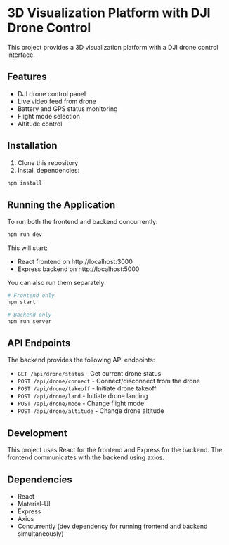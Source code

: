 # 3D Visualization Platform with DJI Drone Control

This project provides a 3D visualization platform with a DJI drone control interface.

## Features

- DJI drone control panel
- Live video feed from drone
- Battery and GPS status monitoring
- Flight mode selection
- Altitude control

## Installation

1. Clone this repository
2. Install dependencies:

```bash
npm install
```

## Running the Application

To run both the frontend and backend concurrently:

```bash
npm run dev
```

This will start:
- React frontend on http://localhost:3000
- Express backend on http://localhost:5000

You can also run them separately:

```bash
# Frontend only
npm start

# Backend only
npm run server
```

## API Endpoints

The backend provides the following API endpoints:

- `GET /api/drone/status` - Get current drone status
- `POST /api/drone/connect` - Connect/disconnect from the drone
- `POST /api/drone/takeoff` - Initiate drone takeoff
- `POST /api/drone/land` - Initiate drone landing
- `POST /api/drone/mode` - Change flight mode
- `POST /api/drone/altitude` - Change drone altitude

## Development

This project uses React for the frontend and Express for the backend. The frontend communicates with the backend using axios.

## Dependencies

- React
- Material-UI
- Express
- Axios
- Concurrently (dev dependency for running frontend and backend simultaneously)
